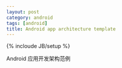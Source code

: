 ```yaml
---
layout: post 
category: android
tags: [android]
title: Android app architecture template
---
```

{% incloude JB/setup %}

Android 应用开发架构范例

